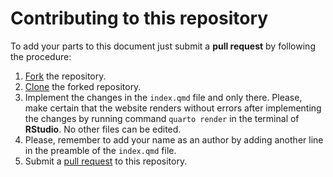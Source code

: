 # Contributing to this repository

To add your parts to this document just submit a **pull request** by following the procedure:

1.  [Fork](https://docs.github.com/en/get-started/quickstart/fork-a-repo) the repository.
2.  [Clone](https://docs.github.com/en/repositories/creating-and-managing-repositories/cloning-a-repository) the forked repository.
3.  Implement the changes in the `index.qmd` file and only there. Please, make certain that the website renders without errors after implementing the changes by running command `quarto render` in the terminal of **RStudio**. No other files can be edited.
4.  Please, remember to add your name as an author by adding another line in the preamble of the `index.qmd` file.
5.  Submit a [pull request](https://docs.github.com/en/pull-requests/collaborating-with-pull-requests/proposing-changes-to-your-work-with-pull-requests/about-pull-requests) to this repository.
